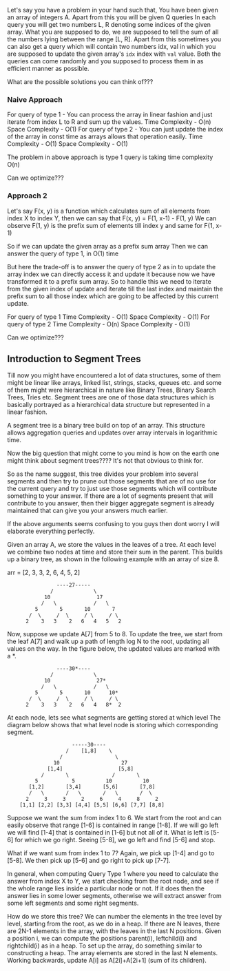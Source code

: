 Let's say you have a problem in your hand such that, You have been given an array of integers A. Apart from this you will be given Q queries
In each query you will get two numbers L, R denoting some indices of the given array. What you are supposed to do, we are supposed to tell the
sum of all the numbers lying between the range [L, R]. Apart from this sometimes you can also get a query which will contain two numbers idx, val
in which you are supposed to update the given array's `idx` index with `val` value. Both the queries can come randomly and you supposed to process
them in as efficient manner as possible.

What are the possible solutions you can think of???

### Naive Approach

For query of type 1 - You can process the array in linear fashion and just iterate from index L to R and sum up the values.
Time Complexity - O(n)
Space Complexity - O(1)
For query of type 2 - You can just update the index of the array in const time as arrays allows that operation easily.
Time Complexity - O(1)
Space Complexity - O(1)

The problem in above approach is type 1 query is taking time complexity O(n)

Can we optimize???

### Approach 2

Let's say F(x, y) is a function which calculates sum of all elements from index X to index Y, then we can say that
F(x, y) = F(1, x-1) - F(1, y)
We can observe F(1, y) is the prefix sum of elements till index y and same for F(1, x-1)

So if we can update the given array as a prefix sum array
Then we can answer the query of type 1, in O(1) time 

But here the trade-off is to answer the query of type 2 as in to update the array index we can directly access it and update it because now we have transformed it to a prefix sum array. So to handle this we need to iterate from the given index of update and iterate till the last index and maintain the prefix sum to all those index which are going to be affected by this current update.

For query of type 1 
Time Complexity - O(1)
Space Complexity - O(1)
For query of type 2
Time Complexity - O(n)
Space Complexity - O(1)

Can we optimize???

## Introduction to Segment Trees
Till now you might have encountered a lot of data structures, some of them might be linear like arrays, linked list, strings, stacks, queues etc. and some of them might were hierarchical in nature like Binary Trees, Binary Search Trees, Tries etc. 
Segment trees are one of those data structures which is basically portrayed as a hierarchical data structure but represented in a linear fashion. 

A segment tree is a binary tree build on top of an array. This structure allows aggregation queries and updates over array intervals in logarithmic time. 

Now the big question that might come to you mind is how on the earth one might think about segment trees???? It's not that obvious to think for. 

So as the name suggest, this tree divides your problem into several segments and then try to prune out those segments that are of no use for the current query and try to just use those segments which will contribute something to your answer. If there are a lot of segments present that will contribute to you answer, then their bigger aggregate segment is already maintained that can give you your answers much earlier. 

If the above arguments seems confusing to you guys then dont worry I will elaborate everything perfectly. 

Given an array A, we store the values in the leaves of a tree. At each level we combine two nodes at time and store their sum in the parent. This builds up a binary tree, as shown in the following example with an array of size 8.

arr = [2, 3, 3, 2, 6, 4, 5, 2]

                    ----27-----
                  /             \
                10               17
               /   \            /   \
             5       5       10       7
           /  \     /  \     / \     / \
          2    3   3    2   6   4   5   2


Now, suppose we update A[7] from 5 to 8. To update the tree, we start from the leaf A[7] and walk up a path of length log N to the root, updating all values on the way. In the figure below, the updated values are marked with a *.

                    ----30*----
                  /             \
                10               27*
               /   \            /   \
             5       5       10      10*
           /  \     /  \     / \     / \
          2    3   3    2   6   4   8*  2

At each node, lets see what segments are getting stored at which level
The diagram below shows that what level node is storing which corresponding segment.

                         -----30----
                       /    [1,8]    \
                     /                 \
                   10                    27
                 [1,4]                  [5,8]
               /       \              /       \
             5           5          10          10
           [1,2]       [3,4]       [5,6]       [7,8]
           /   \       /   \       /   \       /  \
          2     3     3     2     6     4     8     2
        [1,1] [2,2] [3,3] [4,4] [5,5] [6,6] [7,7] [8,8]
        
Suppose we want the sum from index 1 to 6. We start from the root and can easily observe that range [1-6] is contained in range [1-8]. If we will go left we will find [1-4] that is contained in [1-6] but not all of it. What is left is [5-6] for which we go right. Seeing [5-8], we go left and find [5-6] and stop.

What if we want sum from index 1 to 7? Again, we pick up [1-4] and go to [5-8]. We then pick up [5-6] and go right to pick up [7-7].

In general, when computing Query Type 1 where you need to calculate the answer from index X to Y, we start checking from the root node, and see if the whole range lies inside a particular node or not. If it does then the answer lies in some lower segments, otherwise we will extract answer from some left segments and some right segments. 

How do we store this tree? We can number the elements in the tree level by level, starting from the root, as we do in a heap. If there are N leaves, there are 2N-1 elements in the array, with the leaves in the last N positions. Given a position i, we can compute the positions parent(i), leftchild(i) and rightchild(i) as in a heap.
To set up the array, do something similar to constructing a heap. The array elements are stored in the last N elements. Working backwards, update A[i] as A[2i]+A[2i+1] (sum of its children).


